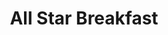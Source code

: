 ---
title: All Star Breakfast
location: Los Angeles, CA
image: /uploads/basketball/allstarbreakfastEvent.png
permalink: /basketball/events/all-star
start_date: February 18, 2018
end_date: 
layout: page
alt_url: 'https://allstarbreakfast.net'
short_description: 'The All-Star Breakfast celebrates character, leadership and faith in the home, the community and on the floor. This event is done in partnership with the NBA Retired Players Association and features the  presentation of the Jerry Colangelo and Bobby Jones Awards. '
sport: basketball
---